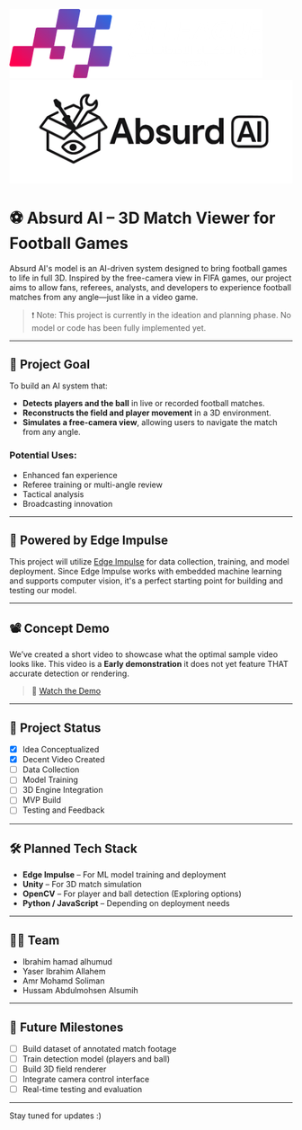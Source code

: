 ![image](./AiLeague.png)![image](./AbsurdAi.png)

# ⚽ Absurd AI – 3D Match Viewer for Football Games

Absurd AI's model is an AI-driven system designed to bring football games to life in full 3D. Inspired by the free-camera view in FIFA games, our project aims to allow fans, referees, analysts, and developers to experience football matches from any angle—just like in a video game.

> ❗ Note: This project is currently in the ideation and planning phase. No model or code has been fully implemented yet.

---

## 🎯 Project Goal

To build an AI system that:
- **Detects players and the ball** in live or recorded football matches.
- **Reconstructs the field and player movement** in a 3D environment.
- **Simulates a free-camera view**, allowing users to navigate the match from any angle.

### Potential Uses:
- Enhanced fan experience
- Referee training or multi-angle review
- Tactical analysis
- Broadcasting innovation

---

## 🧠 Powered by Edge Impulse

This project will utilize [Edge Impulse](https://www.edgeimpulse.com/) for data collection, training, and model deployment. Since Edge Impulse works with embedded machine learning and supports computer vision, it's a perfect starting point for building and testing our model.

---

## 📽️ Concept Demo

We’ve created a short video to showcase what the optimal sample video looks like. This video is a **Early demonstration** it does not yet feature THAT accurate detection or rendering.

> 🎥 [Watch the Demo](./0409.mp4)

---

## 🚧 Project Status

- [x] Idea Conceptualized
- [x] Decent Video Created
- [ ] Data Collection
- [ ] Model Training
- [ ] 3D Engine Integration
- [ ] MVP Build
- [ ] Testing and Feedback

---

## 🛠️ Planned Tech Stack

- **Edge Impulse** – For ML model training and deployment
- **Unity** – For 3D match simulation
- **OpenCV** – For player and ball detection (Exploring options)
- **Python / JavaScript** – Depending on deployment needs

---

## 🧑‍💻 Team

- Ibrahim hamad alhumud
- Yaser Ibrahim Allahem
- Amr Mohamd Soliman
- Hussam Abdulmohsen Alsumih

---

## 📌 Future Milestones

- [ ] Build dataset of annotated match footage
- [ ] Train detection model (players and ball)
- [ ] Build 3D field renderer
- [ ] Integrate camera control interface
- [ ] Real-time testing and evaluation

---

Stay tuned for updates :)
